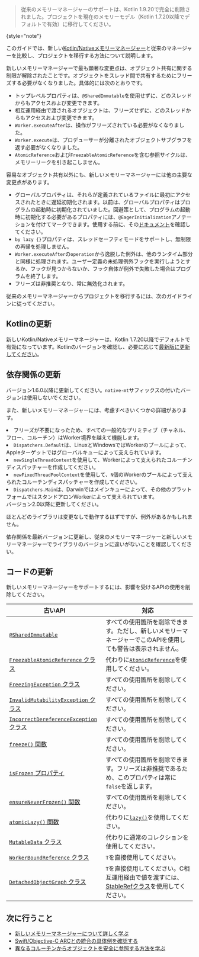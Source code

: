 [//]: # (title: 新しいメモリーマネージャーへの移行)

> 従来のメモリーマネージャーのサポートは、Kotlin 1.9.20で完全に削除されました。プロジェクトを現在のメモリーモデル（Kotlin 1.7.20以降でデフォルトで有効）に移行してください。
>
{style="note"}

このガイドでは、新しい[Kotlin/Nativeメモリーマネージャー](native-memory-manager.md)と従来のマネージャーを比較し、プロジェクトを移行する方法について説明します。

新しいメモリーマネージャーで最も顕著な変更点は、オブジェクト共有に関する制限が解除されたことです。オブジェクトをスレッド間で共有するためにフリーズする必要がなくなりました。具体的には次のとおりです。

*   トップレベルプロパティは、`@SharedImmutable`を使用せずに、どのスレッドからもアクセスおよび変更できます。
*   相互運用経由で渡されるオブジェクトは、フリーズせずに、どのスレッドからもアクセスおよび変更できます。
*   `Worker.executeAfter`は、操作がフリーズされている必要がなくなりました。
*   `Worker.execute`は、プロデューサーが分離されたオブジェクトサブグラフを返す必要がなくなりました。
*   `AtomicReference`および`FreezableAtomicReference`を含む参照サイクルは、メモリーリークを引き起こしません。

容易なオブジェクト共有以外にも、新しいメモリーマネージャーには他の主要な変更点があります。

*   グローバルプロパティは、それらが定義されているファイルに最初にアクセスされたときに遅延初期化されます。以前は、グローバルプロパティはプログラムの起動時に初期化されていました。回避策として、プログラムの起動時に初期化する必要があるプロパティには、`@EagerInitialization`アノテーションを付けてマークできます。使用する前に、その[ドキュメント](https://kotlinlang.org/api/latest/jvm/stdlib/kotlin.native/-eager-initialization/)を確認してください。
*   `by lazy {}`プロパティは、スレッドセーフティモードをサポートし、無制限の再帰を処理しません。
*   `Worker.executeAfter`の`operation`から逸脱した例外は、他のランタイム部分と同様に処理されます。ユーザー定義の未処理例外フックを実行しようとするか、フックが見つからないか、フック自体が例外で失敗した場合はプログラムを終了します。
*   フリーズは非推奨となり、常に無効化されます。

従来のメモリーマネージャーからプロジェクトを移行するには、次のガイドラインに従ってください。

## Kotlinの更新

新しいKotlin/Nativeメモリーマネージャーは、Kotlin 1.7.20以降でデフォルトで有効になっています。Kotlinのバージョンを確認し、必要に応じて[最新版に更新してください](releases.md#update-to-a-new-kotlin-version)。

## 依存関係の更新

<deflist style="medium">
    <def title="kotlinx.coroutines">
        <p>バージョン1.6.0以降に更新してください。<code>native-mt</code>サフィックスの付いたバージョンは使用しないでください。</p>
        <p>また、新しいメモリーマネージャーには、考慮すべきいくつかの詳細があります。</p>
        <list>
            <li>フリーズが不要になったため、すべての一般的なプリミティブ（チャネル、フロー、コルーチン）はWorker境界を越えて機能します。</li>
            <li><code>Dispatchers.Default</code>は、LinuxとWindowsではWorkerのプールによって、Appleターゲットではグローバルキューによって支えられています。</li>
            <li><code>newSingleThreadContext</code>を使用して、Workerによって支えられたコルーチンディスパッチャーを作成してください。</li>
            <li><code>newFixedThreadPoolContext</code>を使用して、<code>N</code>個のWorkerのプールによって支えられたコルーチンディスパッチャーを作成してください。</li>
            <li><code>Dispatchers.Main</code>は、Darwinではメインキューによって、その他のプラットフォームではスタンドアロンWorkerによって支えられています。</li>
        </list>
    </def>
    <def title="Ktor">
        バージョン2.0以降に更新してください。
    </def>
    <def title="その他の依存関係">
        <p>ほとんどのライブラリは変更なしで動作するはずですが、例外があるかもしれません。</p>
        <p>依存関係を最新バージョンに更新し、従来のメモリーマネージャーと新しいメモリーマネージャーでライブラリのバージョンに違いがないことを確認してください。</p>
    </def>
</deflist>

## コードの更新

新しいメモリーマネージャーをサポートするには、影響を受けるAPIの使用を削除してください。

| 古いAPI                                                                                                                                         | 対応                                                                                                                                                        |
|-------------------------------------------------------------------------------------------------------------------------------------------------|-------------------------------------------------------------------------------------------------------------------------------------------------------------------|
| [`@SharedImmutable`](https://kotlinlang.org/api/latest/jvm/stdlib/kotlin.native.concurrent/-shared-immutable/)                                  | すべての使用箇所を削除できます。ただし、新しいメモリーマネージャーでこのAPIを使用しても警告は表示されません。                                                             |
| [<code>FreezableAtomicReference</code> クラス](https://kotlinlang.org/api/latest/jvm/stdlib/kotlin.native.concurrent/-freezable-atomic-reference/)      | 代わりに[`AtomicReference`](https://kotlinlang.org/api/latest/jvm/stdlib/kotlin.native.concurrent/-atomic-reference/)を使用してください。                                        |
| [<code>FreezingException</code> クラス](https://kotlinlang.org/api/latest/jvm/stdlib/kotlin.native.concurrent/-freezing-exception/)                     | すべての使用箇所を削除してください。                                                                                                                                                |
| [<code>InvalidMutabilityException</code> クラス](https://kotlinlang.org/api/latest/jvm/stdlib/kotlin.native.concurrent/-invalid-mutability-exception/)  | すべての使用箇所を削除してください。                                                                                                                                                |
| [<code>IncorrectDereferenceException</code> クラス](https://kotlinlang.org/api/latest/jvm/stdlib/kotlin.native/-incorrect-dereference-exception/)       | すべての使用箇所を削除してください。                                                                                                                                                |
| [<code>freeze()</code> 関数](https://kotlinlang.org/api/latest/jvm/stdlib/kotlin.native.concurrent/freeze.html)                                    | すべての使用箇所を削除してください。                                                                                                                                                |
| [<code>isFrozen</code> プロパティ](https://kotlinlang.org/api/latest/jvm/stdlib/kotlin.native.concurrent/is-frozen.html)                                 | すべての使用箇所を削除できます。フリーズは非推奨であるため、このプロパティは常に<code>false</code>を返します。                                                                     |
| [<code>ensureNeverFrozen()</code> 関数](https://kotlinlang.org/api/latest/jvm/stdlib/kotlin.native.concurrent/ensure-never-frozen.html)            | すべての使用箇所を削除してください。                                                                                                                                                |
| [<code>atomicLazy()</code> 関数](https://kotlinlang.org/api/latest/jvm/stdlib/kotlin.native.concurrent/atomic-lazy.html)                           | 代わりに[`lazy()`](https://kotlinlang.org/api/latest/jvm/stdlib/kotlin/lazy.html)を使用してください。                                                                            |
| [<code>MutableData</code> クラス](https://kotlinlang.org/api/latest/jvm/stdlib/kotlin.native.concurrent/-mutable-data/)                                 | 代わりに通常のコレクションを使用してください。                                                                                                                               |
| [<code>WorkerBoundReference<out T : Any></code> クラス](https://kotlinlang.org/api/latest/jvm/stdlib/kotlin.native.concurrent/-worker-bound-reference/) | <code>T</code>を直接使用してください。                                                                                                                                                 |
| [<code>DetachedObjectGraph<T></code> クラス](https://kotlinlang.org/api/latest/jvm/stdlib/kotlin.native.concurrent/-detached-object-graph/)             | <code>T</code>を直接使用してください。C相互運用経由で値を渡すには、[StableRefクラス](https://kotlinlang.org/api/latest/jvm/stdlib/kotlinx.cinterop/-stable-ref/)を使用してください。 |

## 次に行うこと

*   [新しいメモリーマネージャーについて詳しく学ぶ](native-memory-manager.md)
*   [Swift/Objective-C ARCとの統合の具体例を確認する](native-arc-integration.md)
*   [異なるコルーチンからオブジェクトを安全に参照する方法を学ぶ](native-faq.md#how-do-i-reference-objects-safely-from-different-coroutines)
